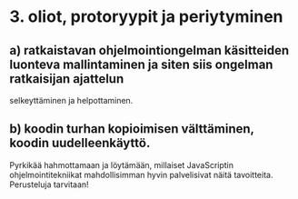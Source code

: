 
# 3. oliot, protoryypit ja periytyminen

## a) ratkaistavan ohjelmointiongelman käsitteiden luonteva mallintaminen ja siten siis ongelman ratkaisijan ajattelun
selkeyttäminen ja helpottaminen.

##  b) koodin turhan kopioimisen välttäminen, koodin uudelleenkäyttö.

Pyrkikää hahmottamaan ja löytämään, millaiset JavaScriptin ohjelmointitekniikat mahdollisimman hyvin palvelisivat näitä tavoitteita. Perusteluja tarvitaan!


